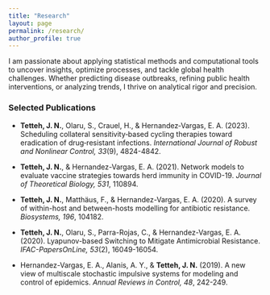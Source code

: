```yaml
---
title: "Research"
layout: page
permalink: /research/
author_profile: true
---
```


I am passionate about applying statistical methods and computational tools to uncover insights, optimize processes, and tackle global health challenges. Whether predicting disease outbreaks, refining public health interventions, or analyzing trends, I thrive on analytical rigor and precision.

### Selected Publications

- **Tetteh, J. N.**, Olaru, S., Crauel, H., & Hernandez‐Vargas, E. A. (2023). Scheduling collateral sensitivity‐based cycling therapies toward eradication of drug‐resistant infections. *International Journal of Robust and Nonlinear Control, 33*(9), 4824-4842.
    
- **Tetteh, J. N.**, & Hernandez-Vargas, E. A. (2021). Network models to evaluate vaccine strategies towards herd immunity in COVID-19. *Journal of Theoretical Biology, 531*, 110894.
    
- **Tetteh, J. N.**, Matthäus, F., & Hernandez-Vargas, E. A. (2020). A survey of within-host and between-hosts modelling for antibiotic resistance. *Biosystems, 196*, 104182.
  
- **Tetteh, J. N.**, Olaru, S., Parra-Rojas, C., & Hernandez-Vargas, E. A. (2020). Lyapunov-based Switching to Mitigate Antimicrobial Resistance. *IFAC-PapersOnLine, 53*(2), 16049-16054.
    
- Hernandez-Vargas, E. A., Alanis, A. Y., & **Tetteh, J. N.** (2019). A new view of multiscale stochastic impulsive systems for modeling and control of epidemics. *Annual Reviews in Control, 48*, 242-249.
